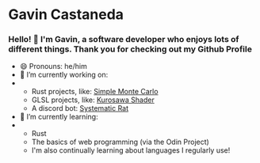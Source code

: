 # Gavin Castaneda
### Hello! 👋 I'm Gavin, a software developer who enjoys lots of different things. Thank you for checking out my Github Profile
- 😄 Pronouns: he/him
- 🔭 I’m currently working on:
- - Rust projects, like: [Simple Monte Carlo](https://github.com/gooop/Simple-Monte-Carlo)
  - GLSL projects, like: [Kurosawa Shader](https://github.com/gooop/kurosawa-shader)
  - A discord bot: [Systematic Rat](https://github.com/gooop/Systematic-Rat)
- 🌱 I’m currently learning:
- - Rust
  - The basics of web programming (via the Odin Project)
  - I'm also continually learning about languages I regularly use!

<!--
**gooop/gooop** is a ✨ _special_ ✨ repository because its `README.md` (this file) appears on your GitHub profile.

Here are some ideas to get you started:

- 👯 I’m looking to collaborate on ...
- 🤔 I’m looking for help with ...
- 💬 Ask me about ...
- 📫 How to reach me: ...
- ⚡ Fun fact: ...
-->

